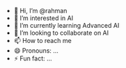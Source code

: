 - 👋 Hi, I’m @rahman
- 👀 I’m interested in AI
- 🌱 I’m currently learning Advanced AI
- 💞️ I’m looking to collaborate on AI
- 📫 How to reach me 
- 😄 Pronouns: ...
- ⚡ Fun fact: ...

<!---
rahmancdp/rahmancdp is a ✨ special ✨ repository because its `README.md` (this file) appears on your GitHub profile.
You can click the Preview link to take a look at your changes.
--->
